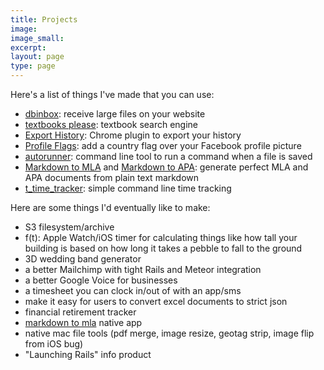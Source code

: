 ```yaml
---
title: Projects
image:
image_small:
excerpt:
layout: page
type: page
---
```


Here's a list of things I've made that you can use:

* [dbinbox](https://dbinbox.com): receive large files on your website
* [textbooks please](http://textbooksplease.com): textbook search engine
* [Export History](https://chrome.google.com/webstore/detail/export-history/hcohnnbbiggngobheobhdipbgmcbelhh?hl=en-US): Chrome plugin to export your history
* [Profile Flags](https://profileflags.parseapp.com/): add a country flag over your Facebook profile picture
* [autorunner](https://github.com/christiangenco/autorunner): command line tool to run a command when a file is saved
* [Markdown to MLA](http://markdowntomla.com/) and [Markdown to APA](http://markdowntoapa.com/): generate perfect MLA and APA documents from plain text markdown
* [t_time_tracker](https://github.com/christiangenco/t_time_tracker): simple command line time tracking

Here are some things I'd eventually like to make:

* S3 filesystem/archive
* f(t): Apple Watch/iOS timer for calculating things like how tall your building is based on how long it takes a pebble to fall to the ground
* 3D wedding band generator
* a better Mailchimp with tight Rails and Meteor integration
* a better Google Voice for businesses
* a timesheet you can clock in/out of with an app/sms
* make it easy for users to convert excel documents to strict json
* financial retirement tracker
* [markdown to mla](http://markdowntomla.com) native app
* native mac file tools (pdf merge, image resize, geotag strip, image flip from iOS bug)
* "Launching Rails" info product

